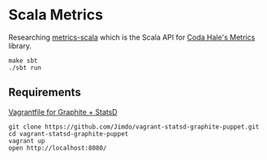 # Scala Metrics #

Researching [metrics-scala](https://github.com/erikvanoosten/metrics-scala) which is  the Scala API for [Coda Hale's Metrics](https://github.com/codahale/metrics) library.

	make sbt
	./sbt run

## Requirements ##

[Vagrantfile for Graphite + StatsD](https://github.com/Jimdo/vagrant-statsd-graphite-puppet)

	git clone https://github.com/Jimdo/vagrant-statsd-graphite-puppet.git
	cd vagrant-statsd-graphite-puppet
	vagrant up
	open http://localhost:8080/

